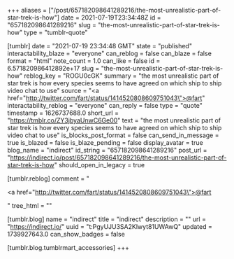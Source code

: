 +++
aliases = ["/post/657182098641289216/the-most-unrealistic-part-of-star-trek-is-how"]
date = 2021-07-19T23:34:48Z
id = "657182098641289216"
slug = "the-most-unrealistic-part-of-star-trek-is-how"
type = "tumblr-quote"

[tumblr]
date = "2021-07-19 23:34:48 GMT"
state = "published"
interactability_blaze = "everyone"
can_reblog = false
can_blaze = false
format = "html"
note_count = 1.0
can_like = false
id = 6.571820986412892e+17
slug = "the-most-unrealistic-part-of-star-trek-is-how"
reblog_key = "ROGU0cGK"
summary = "the most unrealistic part of star trek is how every species seems to have agreed on which ship to ship video chat to use"
source = "<a href=\"http://twitter.com/fart/status/1414520808609751043\">@fart</a>"
interactability_reblog = "everyone"
can_reply = false
type = "quote"
timestamp = 1626737688.0
short_url = "https://tmblr.co/ZY3jbyaUnwC6Ge00"
text = "the most unrealistic part of star trek is how every species seems to have agreed on which ship to ship video chat to use"
is_blocks_post_format = false
can_send_in_message = true
is_blazed = false
is_blaze_pending = false
display_avatar = true
blog_name = "indirect"
id_string = "657182098641289216"
post_url = "https://indirect.io/post/657182098641289216/the-most-unrealistic-part-of-star-trek-is-how"
should_open_in_legacy = true

[tumblr.reblog]
comment = "<p><a href=\"http://twitter.com/fart/status/1414520808609751043\">@fart</a></p>"
tree_html = ""

[tumblr.blog]
name = "indirect"
title = "indirect"
description = ""
url = "https://indirect.io/"
uuid = "t:PgyUJU3SA2Klwyt81UWAwQ"
updated = 1739927643.0
can_show_badges = false

[tumblr.blog.tumblrmart_accessories]
+++
